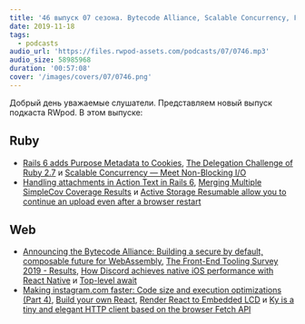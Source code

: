```yaml
---
title: '46 выпуск 07 сезона. Bytecode Alliance, Scalable Concurrency, Front-End Tooling Survey 2019, Top-level await, Ky и прочее'
date: 2019-11-18
tags:
  - podcasts
audio_url: 'https://files.rwpod-assets.com/podcasts/07/0746.mp3'
audio_size: 58985968
duration: '00:57:08'
cover: '/images/covers/07/0746.png'
---
```


Добрый день уважаемые слушатели. Представляем новый выпуск подкаста RWpod. В этом выпуске:

## Ruby

- [Rails 6 adds Purpose Metadata to Cookies](https://blog.saeloun.com/2019/11/12/rails-6-adds-purpose-metadata-to-cookies), [The Delegation Challenge of Ruby 2.7](https://eregon.me/blog/2019/11/10/the-delegation-challenge-of-ruby27.html) и [Scalable Concurrency — Meet Non-Blocking I/O](https://medium.com/better-programming/scalable-concurrency-meet-non-blocking-i-o-edb6b39c59d7)
- [Handling attachments in Action Text in Rails 6](https://blog.saeloun.com/2019/11/12/attachments-in-action-text-rails-6), [Merging Multiple SimpleCov Coverage Results](https://www.fastruby.io/blog/rails/simplecov/upgrades/merging-multiple-simpleCov-coverage-results.html) и [Active Storage Resumable allow you to continue an upload even after a browser restart](https://github.com/fnix/activestorage-resumable)

## Web

- [Announcing the Bytecode Alliance: Building a secure by default, composable future for WebAssembly](https://hacks.mozilla.org/2019/11/announcing-the-bytecode-alliance/), [The Front-End Tooling Survey 2019 - Results](https://ashleynolan.co.uk/blog/frontend-tooling-survey-2019-results), [How Discord achieves native iOS performance with React Native](https://blog.discordapp.com/how-discord-achieves-native-ios-performance-with-react-native-390c84dcd502) и [Top-level await](https://v8.dev/features/top-level-await)
- [Making instagram.com faster: Code size and execution optimizations (Part 4)](https://instagram-engineering.com/making-instagram-com-faster-code-size-and-execution-optimizations-part-4-57668be796a8), [Build your own React](https://pomb.us/build-your-own-react/), [Render React to Embedded LCD](https://github.com/doodlewind/react-ssd1306/blob/master/docs/tutorial.md) и [Ky is a tiny and elegant HTTP client based on the browser Fetch API](https://github.com/sindresorhus/ky)
